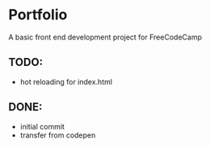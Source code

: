 # Portfolio

A basic front end development project for FreeCodeCamp

## TODO:
- hot reloading for index.html

## DONE:
- initial commit
- transfer from codepen
